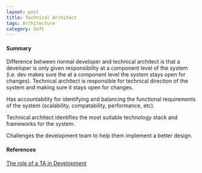 ```yaml
---
layout: post
title: Technical Architect
tags: Architecture
category: Soft
---
```


#### Summary ####

Difference between normal developer and technical architect is that a developer is only given responsibility at a component level of the system (i.e. dev makes sure the at a component level the system stays open for changes). Technical architect is responsible for technical direction of the system and making sure it stays open for changes.

Has accountability for identifying and balancing the functional requirements of the system (scalability, compatability, performance, etc).  

Technical architect identifies the most suitable technology stack and frameworks for the system.  

Challenges the development team to help them implement a better design.

#### References ####

[The role of a TA in Development](https://www.simple-talk.com/opinion/opinion-pieces/the-role-of-the-technical-architect-in-development/?utm_source=simpletalk&utm_medium=email-main&utm_content=architectrole-20141027&utm_campaign=opinion)
